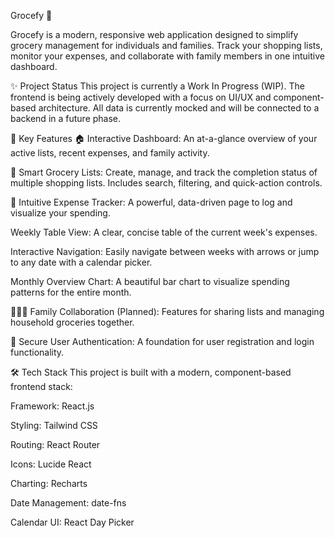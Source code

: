 Grocefy 🛒

Grocefy is a modern, responsive web application designed to simplify grocery management for individuals and families. Track your shopping lists, monitor your expenses, and collaborate with family members in one intuitive dashboard.

✨ Project Status
This project is currently a Work In Progress (WIP). The frontend is being actively developed with a focus on UI/UX and component-based architecture. All data is currently mocked and will be connected to a backend in a future phase.

🚀 Key Features
🏠 Interactive Dashboard: An at-a-glance overview of your active lists, recent expenses, and family activity.

📝 Smart Grocery Lists: Create, manage, and track the completion status of multiple shopping lists. Includes search, filtering, and quick-action controls.

💸 Intuitive Expense Tracker: A powerful, data-driven page to log and visualize your spending.

Weekly Table View: A clear, concise table of the current week's expenses.

Interactive Navigation: Easily navigate between weeks with arrows or jump to any date with a calendar picker.

Monthly Overview Chart: A beautiful bar chart to visualize spending patterns for the entire month.

👨‍👩‍👧 Family Collaboration (Planned): Features for sharing lists and managing household groceries together.

🔐 Secure User Authentication: A foundation for user registration and login functionality.

🛠️ Tech Stack
This project is built with a modern, component-based frontend stack:

Framework: React.js

Styling: Tailwind CSS

Routing: React Router

Icons: Lucide React

Charting: Recharts

Date Management: date-fns

Calendar UI: React Day Picker
